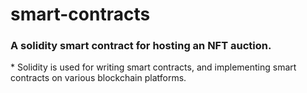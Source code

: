 # smart-contracts
### A solidity smart contract for hosting an NFT auction.

<p> * Solidity is used for writing smart contracts, and implementing smart contracts on various blockchain platforms.</p>
